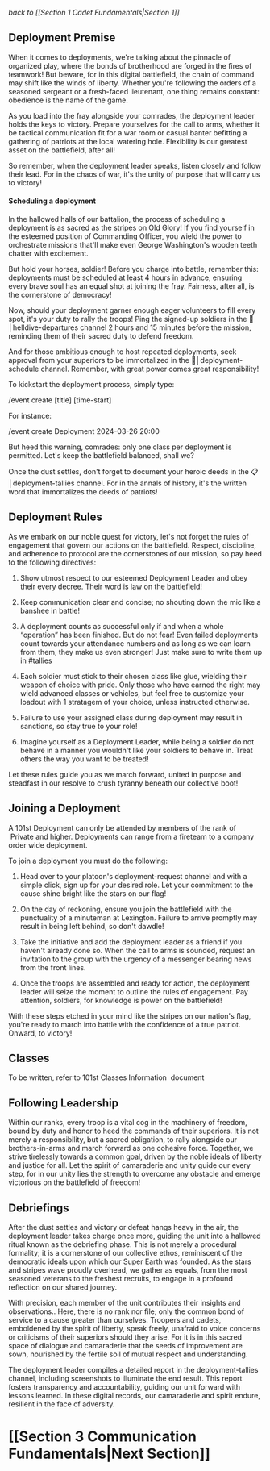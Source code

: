 *back to [[Section 1 Cadet Fundamentals|Section 1]]*

## Deployment Premise

When it comes to deployments, we're talking about the pinnacle of organized play, where the bonds of brotherhood are forged in the fires of teamwork! But beware, for in this digital battlefield, the chain of command may shift like the winds of liberty. Whether you're following the orders of a seasoned sergeant or a fresh-faced lieutenant, one thing remains constant: obedience is the name of the game.

As you load into the fray alongside your comrades, the deployment leader holds the keys to victory. Prepare yourselves for the call to arms, whether it be tactical communication fit for a war room or casual banter befitting a gathering of patriots at the local watering hole. Flexibility is our greatest asset on the battlefield, after all!

So remember, when the deployment leader speaks, listen closely and follow their lead. For in the chaos of war, it's the unity of purpose that will carry us to victory!

#### Scheduling a deployment

In the hallowed halls of our battalion, the process of scheduling a deployment is as sacred as the stripes on Old Glory! If you find yourself in the esteemed position of Commanding Officer, you wield the power to orchestrate missions that'll make even George Washington's wooden teeth chatter with excitement.

But hold your horses, soldier! Before you charge into battle, remember this: deployments must be scheduled at least 4 hours in advance, ensuring every brave soul has an equal shot at joining the fray. Fairness, after all, is the cornerstone of democracy!

Now, should your deployment garner enough eager volunteers to fill every spot, it's your duty to rally the troops! Ping the signed-up soldiers in the 🚨│helldive-departures channel 2 hours and 15 minutes before the mission, reminding them of their sacred duty to defend freedom.

And for those ambitious enough to host repeated deployments, seek approval from your superiors to be immortalized in the 📆│deployment-schedule channel. Remember, with great power comes great responsibility!

To kickstart the deployment process, simply type:

/event create [title] [time-start]

For instance:

/event create Deployment 2024-03-26 20:00

But heed this warning, comrades: only one class per deployment is permitted. Let's keep the battlefield balanced, shall we?

Once the dust settles, don't forget to document your heroic deeds in the 📋│deployment-tallies channel. For in the annals of history, it's the written word that immortalizes the deeds of patriots!

## Deployment Rules

As we embark on our noble quest for victory, let's not forget the rules of engagement that govern our actions on the battlefield. Respect, discipline, and adherence to protocol are the cornerstones of our mission, so pay heed to the following directives:

1) Show utmost respect to our esteemed Deployment Leader and obey their every decree. Their word is law on the battlefield!

2) Keep communication clear and concise; no shouting down the mic like a banshee in battle!

3) A deployment counts as successful only if and when a whole “operation” has been finished. But do not fear! Even failed deployments count towards your attendance numbers and as long as we can learn from them, they make us even stronger! Just make sure to write them up in #tallies

4) Each soldier must stick to their chosen class like glue, wielding their weapon of choice with pride. Only those who have earned the right may wield advanced classes or vehicles, but feel free to customize your loadout with 1 stratagem of your choice, unless instructed otherwise.

5) Failure to use your assigned class during deployment may result in sanctions, so stay true to your role!

6) Imagine yourself as a Deployment Leader, while being a soldier do not behave in a manner you wouldn't like your soldiers to behave in. Treat others the way you want to be treated!

Let these rules guide you as we march forward, united in purpose and steadfast in our resolve to crush tyranny beneath our collective boot!

## Joining a Deployment

A 101st Deployment can only be attended by members of the rank of  Private and higher. Deployments can range from a fireteam to a company order wide deployment.

To join a deployment you must do the following:

1. Head over to your platoon's deployment-request channel and with a simple click, sign up for your desired role. Let your commitment to the cause shine bright like the stars on our flag!

2. On the day of reckoning, ensure you join the battlefield with the punctuality of a minuteman at Lexington. Failure to arrive promptly may result in being left behind, so don't dawdle!

3. Take the initiative and add the deployment leader as a friend if you haven't already done so. When the call to arms is sounded, request an invitation to the group with the urgency of a messenger bearing news from the front lines.

4. Once the troops are assembled and ready for action, the deployment leader will seize the moment to outline the rules of engagement. Pay attention, soldiers, for knowledge is power on the battlefield!

With these steps etched in your mind like the stripes on our nation's flag, you're ready to march into battle with the confidence of a true patriot. Onward, to victory!

## Classes

To be written, refer to 101st Classes Information  document

## Following Leadership

Within our ranks, every troop is a vital cog in the machinery of freedom, bound by duty and honor to heed the commands of their superiors. It is not merely a responsibility, but a sacred obligation, to rally alongside our brothers-in-arms and march forward as one cohesive force. Together, we strive tirelessly towards a common goal, driven by the noble ideals of liberty and justice for all. Let the spirit of camaraderie and unity guide our every step, for in our unity lies the strength to overcome any obstacle and emerge victorious on the battlefield of freedom!

## Debriefings

After the dust settles and victory or defeat hangs heavy in the air, the deployment leader takes charge once more, guiding the unit into a hallowed ritual known as the debriefing phase. This is not merely a procedural formality; it is a cornerstone of our collective ethos, reminiscent of the democratic ideals upon which our Super Earth was founded. As the stars and stripes wave proudly overhead, we gather as equals, from the most seasoned veterans to the freshest recruits, to engage in a profound reflection on our shared journey.

With precision, each member of the unit contributes their insights and observations.. Here, there is no rank nor file; only the common bond of service to a cause greater than ourselves. Troopers and cadets, emboldened by the spirit of liberty, speak freely, unafraid to voice concerns or criticisms of their superiors should they arise. For it is in this sacred space of dialogue and camaraderie that the seeds of improvement are sown, nourished by the fertile soil of mutual respect and understanding.

The deployment leader compiles a detailed report in the deployment-tallies channel, including screenshots to illuminate the end result. This report fosters transparency and accountability, guiding our unit forward with lessons learned. In these digital records, our camaraderie and spirit endure, resilient in the face of adversity.

# [[Section 3 Communication Fundamentals|Next Section]]